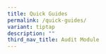 ```yaml
---
title: Quick Guides
permalink: /quick-guides/
variant: tiptap
description: ""
third_nav_title: Audit Module
---
```

